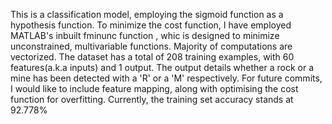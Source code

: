 This is a classification model, employing the sigmoid function as a hypothesis function. To minimize the cost function, I have employed MATLAB's inbuilt fminunc function , whic is designed to minimize unconstrained, multivariable functions. Majority of computations are vectorized.
The dataset has a total of 208 training examples, with 60 features(a.k.a inputs) and 1 output. The output details whether a rock or a mine has been detected with a 'R' or a 'M' respectively.
For future commits, I would like to include feature mapping, along with optimising the cost function for overfitting.
Currently, the training set accuracy stands at 92.778%
